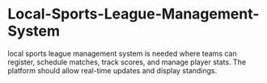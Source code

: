 # Local-Sports-League-Management-System
local sports league management system is needed where teams can register, schedule matches, track scores, and manage player stats. The platform should allow real-time updates and display standings.
